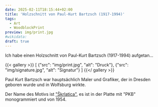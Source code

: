 ```yaml
---
date: 2025-02-11T18:15:44+02:00
title: 'Holzschnitt von Paul-Kurt Bartzsch (1917-1994)'
tags:
  - Art
  - WoodblockPrint
preview: img/print.jpg
#wikidata:
draft: true
---
```


Ich habe einen Holzschnitt von Paul-Kurt Bartzsch (1917-1994) aufgetan...
<!--more-->

{{< gallery >}}
[
  {"src": "img/print.jpg", "alt": "Druck"},
  {"src": "img/signature.jpg", "alt": "Signatur"}
]
{{</ gallery >}}

Paul Kurt Bartzsch war hauptsächlich Maler und Grafiker, der in Dresden geboren wurde und in Wolfsburg wirkte.

Der Name des Motivs ist ["Škrlatica"](https://de.wikipedia.org/wiki/%C5%A0krlatica), es ist in der Platte mit "PKB" monogrammiert und von 1954.
